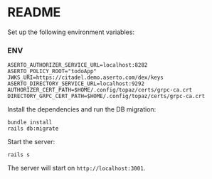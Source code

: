 # README

Set up the following environment variables:

### ENV
```
ASERTO_AUTHORIZER_SERVICE_URL=localhost:8282
ASERTO_POLICY_ROOT="todoApp"
JWKS_URI=https://citadel.demo.aserto.com/dex/keys
ASERTO_DIRECTORY_SERVICE_URL=localhost:9292
AUTHORIZER_CERT_PATH=$HOME/.config/topaz/certs/grpc-ca.crt
DIRECTORY_GRPC_CERT_PATH=$HOME/.config/topaz/certs/grpc-ca.crt
```

Install the dependencies and run the DB migration:

```
bundle install
rails db:migrate

```
Start the server:

```
rails s
```

The server will start on `http://localhost:3001`.
